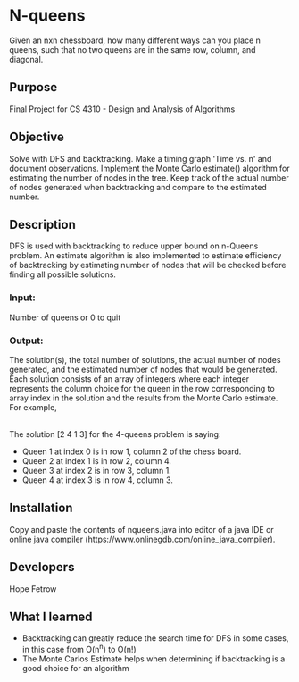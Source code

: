 # N-queens
Given an nxn chessboard, how many different ways can you place n queens, such that no two queens are in the same row,       column, and diagonal.

<h2> Purpose </h2>
Final Project for CS 4310 - Design and Analysis of Algorithms

<h2> Objective </h2>
Solve with DFS and backtracking. Make a timing graph 'Time vs. n' and document observations. Implement the Monte Carlo estimate() algorithm for estimating the number of nodes in the tree. Keep track of the actual number of nodes generated when backtracking and compare to the estimated number.  

<h2> Description </h2>
DFS is used with backtracking to reduce upper bound on n-Queens problem. An estimate algorithm is also implemented to estimate efficiency of backtracking by estimating number of nodes that will be checked before finding all possible solutions.
<br>
<h3><strong> Input: </strong></h3>
Number of queens or 0 to quit 
<h3><strong> Output: </strong></h3>
The solution(s), the total number of solutions, the actual number of nodes generated, and the estimated number of nodes that would be generated. Each 		solution consists of an array of integers where each integer represents the column choice for the queen in the row corresponding to array index in the 		solution and the results from the Monte Carlo estimate. For example, <br><br>

The solution [2 4 1 3] for the 4-queens problem is saying:<br>
<ul>
	<li>Queen 1 at index 0 is in row 1, column 2 of the chess board. </li>
	<li>Queen 2 at index 1 is in row 2, column 4. </li>
	<li>Queen 3 at index 2 is in row 3, column 1. </li>
	<li>Queen 4 at index 3 is in row 4, column 3. </li>
</ul>
<h2> Installation </h2>
Copy and paste the contents of nqueens.java into editor of a java IDE or online java compiler (https://www.onlinegdb.com/online_java_compiler). 

<h2> Developers </h2>
Hope Fetrow 

<h2> What I learned </h2>
<ul>
	<li>Backtracking can greatly reduce the search time for DFS in some cases, in this case from O(n<sup>n</sup>) to O(n!) </li>
	<li>The Monte Carlos Estimate helps when determining if backtracking is a good choice for an algorithm </li>
</ul>
  
